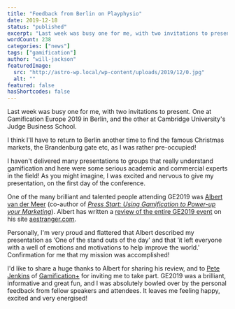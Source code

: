 ```yaml
---
title: "Feedback from Berlin on Playphysio"
date: 2019-12-18
status: "published"
excerpt: "Last week was busy one for me, with two invitations to present. One at Gamification Europe 2019 in Berlin, and the other at Cambridge University's Judge Busines..."
wordCount: 238
categories: ["news"]
tags: ["gamification"]
author: "will-jackson"
featuredImage:
  src: "http://astro-wp.local/wp-content/uploads/2019/12/0.jpg"
  alt: ""
featured: false
hasShortcodes: false
---
```


<p>Last week was busy one for me, with two invitations to present. One at Gamification Europe 2019 in Berlin, and the other at Cambridge University's Judge Business School. </p>

<p>I think I'll have to return to Berlin another time to find the famous Christmas markets, the Brandenburg gate etc, as I was rather pre-occupied!</p>

<p>I haven't delivered many presentations to groups that really understand gamification and here were some serious academic and commercial experts in the field! As you might imagine, I was excited and nervous to give my presentation, on the first day of the conference.</p>

<p>One of the many brilliant and talented people attending GE2019 was <a href="https://www.linkedin.com/in/aczvdmeer/">Albert van der Meer</a> (co-author of <em><a href="http://aestranger.com/products/publications/books/press-start-gamification-and-marketing/">Press Start: Using Gamification to Power-up your Marketing</a></em>). Albert has written a <a href="http://aestranger.com/reflections-gamification-europe-conference-2019/">review of the entire GE2019 event</a> on his site <a href="http://aestranger.com/reflections-gamification-europe-conference-2019/">aestranger.com</a>. </p>

<p>Personally, I'm very proud and flattered that Albert described my presentation as &#8216;One of the stand outs of the day' and that &#8216;it left everyone with a well of emotions and motivations to help improve the world.' Confirmation for me that my mission was accomplished!</p>

<p>I'd like to share a huge thanks to Albert for sharing his review, and to <a href="https://www.linkedin.com/in/jenkinspete/?originalSubdomain=uk">Pete Jenkins</a> of <a href="https://gamificationplus.uk/">Gamification+</a> for inviting me to take part. GE2019 was a brilliant, informative and great fun, and I was absolutely bowled over by the personal feedback from fellow speakers and attendees. It leaves me feeling happy, excited and very energised! </p>
